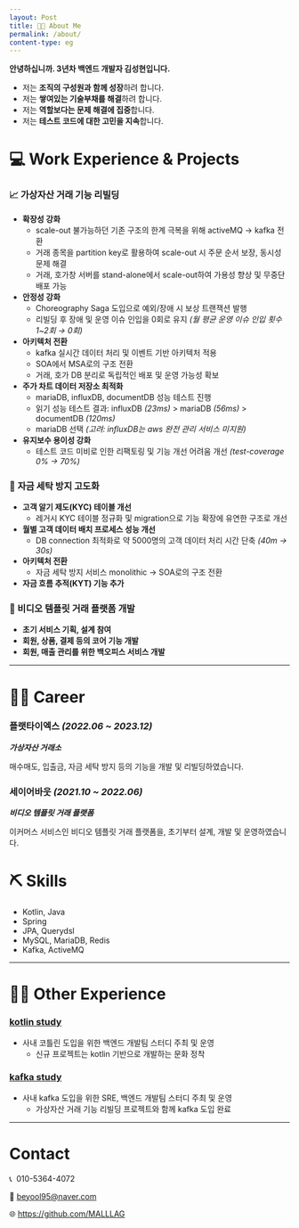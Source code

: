 ```yaml
---
layout: Post
title: 💁🏻 About Me
permalink: /about/
content-type: eg
---
```


**안녕하십니까. 3년차 백엔드 개발자 김성현입니다.**

- 저는 **조직의 구성원과 함께 성장**하려 합니다.
- 저는 **쌓여있는 기술부채를 해결**하려 합니다.
- 저는 **역할보다는 문제 해결에 집중**합니다.
- 저는 **테스트 코드에 대한 고민을 지속**합니다.

# 💻 Work Experience & Projects

### 📈 **가상자산 거래 기능 리빌딩**

- **확장성 강화**
    - scale-out 불가능하던 기존 구조의 한계 극복을 위해 activeMQ → kafka 전환
    - 거래 종목을 partition key로 활용하여 scale-out 시 주문 순서 보장, 동시성 문제 해결
    - 거래, 호가창 서버를 stand-alone에서 scale-out하여 가용성 향상 및 무중단 배포 가능
- **안정성 강화**
    - Choreography Saga 도입으로 예외/장애 시 보상 트랜잭션 발행
    - 리빌딩 후 장애 및 운영 이슈 인입을 0회로 유지 *(월 평균 운영 이슈 인입 횟수 1~2회 → 0회)*
- **아키텍처 전환**
    - kafka 실시간 데이터 처리 및 이벤트 기반 아키텍처 적용
    - SOA에서 MSA로의 구조 전환
    - 거래, 호가 DB 분리로 독립적인 배포 및 운영 가능성 확보
- **주가 차트 데이터 저장소 최적화**
    - mariaDB, influxDB, documentDB 성능 테스트 진행
    - 읽기 성능 테스트 결과: influxDB *(23ms)* > mariaDB *(56ms)* > documentDB *(120ms)*
    - mariaDB 선택 *(고려: influxDB는 aws 완전 관리 서비스 미지원)*
- **유지보수 용이성 강화**
    - 테스트 코드 미비로 인한 리팩토링 및 기능 개선 어려움 개선 *(test-coverage 0% → 70%)*

### 🧾 **자금 세탁 방지 고도화**

- **고객 알기 제도(KYC) 테이블 개선**
    - 레거시 KYC 테이블 정규화 및 migration으로 기능 확장에 유연한 구조로 개선
- **월별 고객 데이터 배치 프로세스 성능 개선**
    - DB connection 최적화로 약 5000명의 고객 데이터 처리 시간 단축 *(40m → 30s)*
- **아키텍처 전환**
    - 자금 세탁 방지 서비스 monolithic → SOA로의 구조 전환
- **자금 흐름 추적(KYT) 기능 추가**

### 🎥 비디오 템플릿 거래 플랫폼 개발

- **초기 서비스 기획, 설계 참여**
- **회원, 상품, 결제 등의 코어 기능 개발**
- **회원, 매출 관리를 위한 백오피스 서비스 개발**

---

# 🚴‍♂️ Career

### 플랫타이엑스 *(2022.06 ~ 2023.12)*

***가상자산 거래소***

매수매도, 입출금, 자금 세탁 방지 등의 기능을 개발 및 리빌딩하였습니다.

### 세이어바웃 *(2021.10 ~ 2022.06)*

***비디오 템플릿 거래 플랫폼***

이커머스 서비스인 비디오 템플릿 거래 플랫폼을, 초기부터 설계, 개발 및 운영하였습니다.

# ⛏️ Skills

- Kotlin, Java
- Spring
- JPA, Querydsl
- MySQL, MariaDB, Redis
- Kafka, ActiveMQ

---

# ✍🏻 Other Experience

### [kotlin study](https://github.com/flataex/java-to-kotlin-study)

- 사내 코틀린 도입을 위한 백엔드 개발팀 스터디 주최 및 운영
    - 신규 프로젝트는 kotlin 기반으로 개발하는 문화 정착

### [kafka study](https://github.com/flataex/kafka-study)

- 사내 kafka 도입을 위한 SRE, 백엔드 개발팀 스터디 주최 및 운영
    - 가상자산 거래 기능 리빌딩 프로젝트와 함께 kafka 도입 완료

---

# Contact

📞  010-5364-4072

📩  beyool95@naver.com

🌐  https://github.com/MALLLAG

<br>
<br>
<br>
<br>
<br>

